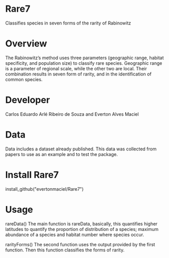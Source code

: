 # Rare7
Classifies species in seven forms of the rarity of Rabinowitz

# Overview
The Rabinowitz’s method uses three parameters (geographic range, habitat specificity, and population size) to classify rare species. Geographic range is a parameter of regional scale, while the other two are local. Their combination results in seven form of rarity, and in the identification of common species.

# Developer
Carlos Eduardo Arlé Ribeiro de Souza and
Everton Alves Maciel

# Data
Data includes a dataset already published. This data was collected from papers to use as an example and to test the package.

# Install Rare7
install_github("evertonmaciel/Rare7")

# Usage
rareData()
The main function is rareData, basically, this quantifies higher latitudes to quantify the proportion of distribution of a species; maximum abundance of a species and habitat number where species occur.

rarityForms()
The second function uses the output provided by the first function. Then this function classifies the forms of rarity.



